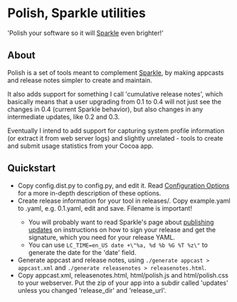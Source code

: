 Polish, Sparkle utilities
=========================

'Polish your software so it will [Sparkle][0] even brighter!'

About
-----
Polish is a set of tools meant to complement [Sparkle][0], by making appcasts
and release notes simpler to create and maintain.

It also adds support for something I call 'cumulative release notes', which
basically means that a user upgrading from 0.1 to 0.4 will not just see the
changes in 0.4 (current Sparkle behavior), but also changes in any intermediate
updates, like 0.2 and 0.3.

Eventually I intend to add support for capturing system profile information (or
extract it from web server logs) and slightly unrelated - tools to create and
submit usage statistics from your Cocoa app.

Quickstart
----------
* Copy config.dist.py to config.py, and edit it. Read [Configuration Options][1]
  for a more in-depth description of these options.
* Create release information for your tool in releases/. Copy example.yaml to
  <version number>.yaml, e.g. 0.1.yaml, edit and save. Filename is important!
    * You will probably want to read Sparkle's page about [publishing
      updates][2] on instructions on how to sign your release and get the
      signature, which you need for your release YAML.
    * You can use `LC_TIME=en_US date +\"%a, %d %b %G %T %z\"` to generate the
      date for the 'date' field.
* Generate appcast and release notes, using `./generate appcast > appcast.xml` and
 `./generate releasenotes > releasenotes.html`.
* Copy appcast.xml, releasenotes.html, html/polish.js and html/polish.css to
  your webserver. Put the zip of your app into a subdir called 'updates' unless
  you changed 'release\_dir' and 'release\_url'.

[0]: http://sparkle.andymatuschak.org/
[1]: http://wiki.github.com/jorgenpt/Polish/configuration-options
[2]: http://wiki.github.com/andymatuschak/Sparkle/publishing-an-update
